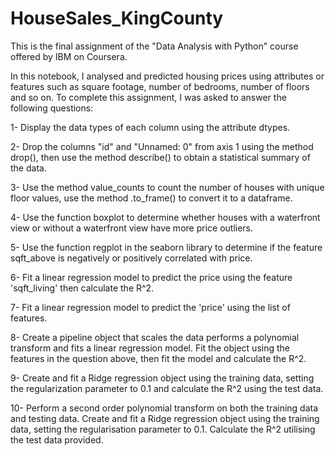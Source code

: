 # HouseSales_KingCounty
This is the final assignment of the "Data Analysis with Python" course offered by IBM on Coursera.

In this notebook, I analysed and predicted housing prices using attributes or features such as square footage, number of bedrooms, number of floors and so on.
To complete this assignment, I was asked to answer the following questions:

1- Display the data types of each column using the attribute dtypes. 

2- Drop the columns "id" and "Unnamed: 0" from axis 1 using the method drop(), then use the method describe() to obtain a statistical summary of the data.

3- Use the method value_counts to count the number of houses with unique floor values, use the method .to_frame() to convert it to a dataframe.

4- Use the function boxplot to determine whether houses with a waterfront view or without a waterfront view have more price outliers.

5- Use the function regplot in the seaborn library to determine if the feature sqft_above is negatively or positively correlated with price.

6- Fit a linear regression model to predict the price using the feature 'sqft_living' then calculate the R^2.

7- Fit a linear regression model to predict the 'price' using the list of features.

8- Create a pipeline object that scales the data performs a polynomial transform and fits a linear regression model. Fit the object using the features in the question above, then fit the model and calculate the R^2.

9- Create and fit a Ridge regression object using the training data, setting the regularization parameter to 0.1 and calculate the R^2 using the test data.

10- Perform a second order polynomial transform on both the training data and testing data. Create and fit a Ridge regression object using the training data, setting the regularisation parameter to 0.1. Calculate the R^2 utilising the test data provided. 
